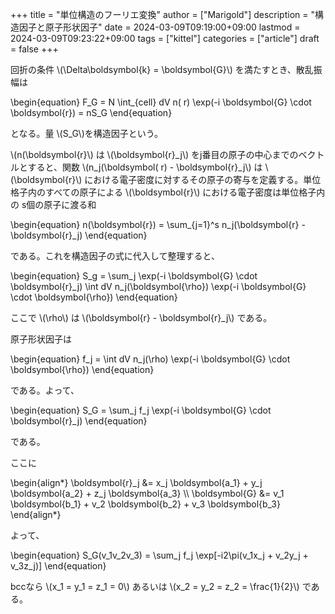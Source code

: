 +++
title = "単位構造のフーリエ変換"
author = ["Marigold"]
description = "構造因子と原子形状因子"
date = 2024-03-09T09:19:00+09:00
lastmod = 2024-03-09T09:23:22+09:00
tags = ["kittel"]
categories = ["article"]
draft = false
+++

回折の条件 \\(\Delta\boldsymbol{k} = \boldsymbol{G}\\) を満たすとき、散乱振幅は

\begin{equation}
F\_G = N \int\_{cell} dV n( r) \exp(-i \boldsymbol{G} \cdot \boldsymbol{r}) = nS\_G
\end{equation}

となる。量 \\(S\_G\\)を構造因子という。

\\(n(\boldsymbol{r}\\) は \\(\boldsymbol{r}\_j\\) をj番目の原子の中心までのベクトルとすると、関数 \\(n\_j(\boldsymbol( r) - \boldsymbol{r}\_j\\) は \\(\boldsymbol{r}\\) における電子密度に対するその原子の寄与を定義する。単位格子内のすべての原子による \\(\boldsymbol{r}\\) における電子密度は単位格子内の s個の原子に渡る和

\begin{equation}
n(\boldsymbol{r}) = \sum\_{j=1}^s n\_j(\boldsymbol{r} - \boldsymbol{r}\_j)
\end{equation}

である。これを構造因子の式に代入して整理すると、

\begin{equation}
S\_g = \sum\_j \exp(-i \boldsymbol{G} \cdot \boldsymbol{r}\_j) \int dV n\_j(\boldsymbol{\rho}) \exp(-i \boldsymbol{G} \cdot \boldsymbol{\rho})
\end{equation}

ここで \\(\rho\\) は \\(\boldsymbol{r} - \boldsymbol{r}\_j\\)
である。

原子形状因子は

\begin{equation}
f\_j = \int dV n\_j(\rho) \exp(-i \boldsymbol{G} \cdot \boldsymbol{\rho})
\end{equation}

である。よって、

\begin{equation}
S\_G = \sum\_j f\_j \exp(-i \boldsymbol{G} \cdot \boldsymbol{r}\_j)
\end{equation}

である。

ここに

\begin{align\*}
\boldsymbol{r}\_j &= x\_j \boldsymbol{a\_1} + y\_j \boldsymbol{a\_2} + z\_j \boldsymbol{a\_3} \\\\
\boldsymbol{G}   &= v\_1 \boldsymbol{b\_1} + v\_2 \boldsymbol{b\_2} + v\_3 \boldsymbol{b\_3}
\end{align\*}

よって、

\begin{equation}
S\_G(v\_1v\_2v\_3) = \sum\_j f\_j \exp[-i2\pi(v\_1x\_j + v\_2y\_j + v\_3z\_j)]
\end{equation}

bccなら \\(x\_1 = y\_1 = z\_1 = 0\\) あるいは \\(x\_2 = y\_2 = z\_2 = \frac{1}{2}\\) である。
